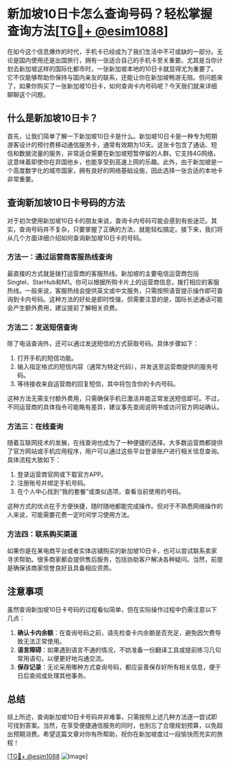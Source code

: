 # 新加坡10日卡怎么查询号码？轻松掌握查询方法[[TG💪+ @esim1088](https://t.me/s/esim1088)]

在如今这个信息爆炸的时代，手机卡已经成为了我们生活中不可或缺的一部分。无论是国内使用还是出国旅行，拥有一张适合自己的手机卡至关重要。尤其是当你计划去新加坡这样的国际化都市时，一张新加坡本地的10日卡就显得尤为重要了。它不仅能够帮助你保持与国内亲友的联系，还能让你在新加坡畅游无阻。但问题来了，如果你购买了一张新加坡10日卡，如何查询卡内号码呢？今天我们就来详细聊聊这个问题。

## 什么是新加坡10日卡？

首先，让我们简单了解一下新加坡10日卡是什么。新加坡10日卡是一种专为短期游客设计的预付费移动通信服务卡，通常有效期为10天。这张卡包含了通话、短信和数据流量的服务，非常适合需要在新加坡短暂停留的人群。它支持4G网络，这意味着即使你在异国他乡，也能享受到高速上网的乐趣。此外，由于新加坡是一个高度数字化的城市国家，拥有良好的网络基础设施，因此选择一张合适的本地卡非常重要。

## 查询新加坡10日卡号码的方法

对于初次使用新加坡10日卡的朋友来说，查询卡内号码可能会感到有些迷茫。其实，查询号码并不复杂，只要掌握了正确的方法，就能轻松搞定。接下来，我们将从几个方面详细介绍如何查询新加坡10日卡的号码。

### 方法一：通过运营商客服热线查询

最直接的方式就是拨打运营商的客服热线。新加坡的主要电信运营商包括Singtel、StarHub和M1。你可以根据所购卡片上的运营商信息，拨打相应的客服热线。一般来说，客服热线会提供英文或中文服务，只需按照语音提示操作即可查询到卡内号码。这种方法的好处是即时性强，但需要注意的是，国际长途通话可能会产生额外费用，建议提前了解相关资费。

### 方法二：发送短信查询

除了电话查询外，还可以通过发送短信的方式获取号码。具体步骤如下：

1. 打开手机的短信功能。
2. 输入指定格式的短信内容（通常为特定代码），并发送至运营商提供的服务号码。
3. 等待接收来自运营商的回复短信，其中将包含你的卡内号码。

这种方法无需支付额外费用，只需确保手机已激活并能正常发送短信即可。不过，不同运营商的具体指令可能略有差异，建议事先查阅说明书或访问官方网站确认。

### 方法三：在线查询

随着互联网技术的发展，在线查询也成为了一种便捷的选择。大多数运营商都提供了官方网站或手机应用程序，用户可以通过这些平台登录账户进行相关信息查询。具体流程大致如下：

1. 登录运营商官网或下载官方APP。
2. 注册账号并绑定手机号码。
3. 在个人中心找到“我的套餐”或类似选项，查看当前使用的号码。

这种方式的优点在于方便快捷，随时随地都能完成操作。但对于不熟悉网络操作的人来说，可能需要花费一定时间学习使用方法。

### 方法四：联系购买渠道

如果你是在某电商平台或者实体店铺购买的新加坡10日卡，也可以尝试联系卖家寻求帮助。很多商家都会提供售后服务，包括协助客户解决各种疑问。当然，前提是确保该商家信誉良好且具备相应资质。

## 注意事项

虽然查询新加坡10日卡号码的过程看似简单，但在实际操作过程中仍需注意以下几点：

1. **确认卡内余额**：在查询号码之前，请先检查卡内余额是否充足，避免因欠费导致无法正常使用。
2. **语言障碍**：如果遇到语言不通的情况，不妨准备一份翻译工具或提前练习几句常用语句，以便更好地沟通交流。
3. **保存记录**：无论采用哪种方式查询号码，都应妥善保存好所有相关信息，便于日后查阅或处理其他事务。

## 总结

综上所述，查询新加坡10日卡号码并非难事，只需按照上述几种方法逐一尝试即可找到答案。当然，在享受便捷通信服务的同时，也别忘了合理规划预算，以免超出预期消费。希望这篇文章对你有所帮助，祝你在新加坡度过一段愉快而充实的旅程！

[[TG💪+ @esim1088](https://t.me/s/esim1088) ![Image](https://i.postimg.cc/4NQfJmqS/Snipaste-2025-05-13-00-14-12.png)]